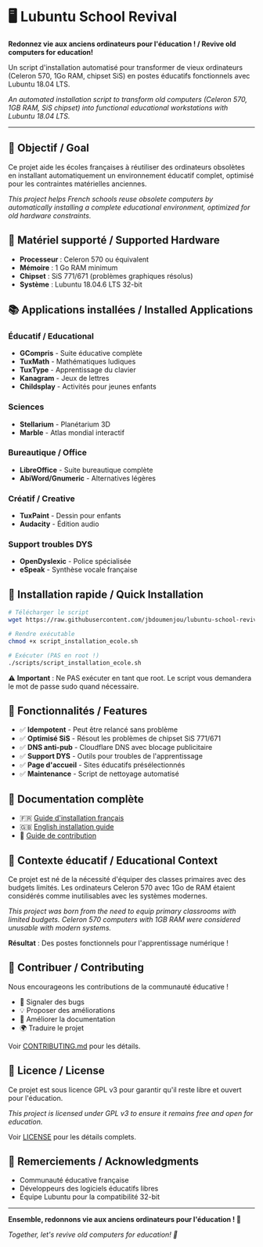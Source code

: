 # 🖥️ Lubuntu School Revival

**Redonnez vie aux anciens ordinateurs pour l'éducation ! / Revive old computers for education!**

Un script d'installation automatisé pour transformer de vieux ordinateurs (Celeron 570, 1Go RAM, chipset SiS) en postes éducatifs fonctionnels avec Lubuntu 18.04 LTS.

*An automated installation script to transform old computers (Celeron 570, 1GB RAM, SiS chipset) into functional educational workstations with Lubuntu 18.04 LTS.*

---

## 🎯 Objectif / Goal

Ce projet aide les écoles françaises à réutiliser des ordinateurs obsolètes en installant automatiquement un environnement éducatif complet, optimisé pour les contraintes matérielles anciennes.

*This project helps French schools reuse obsolete computers by automatically installing a complete educational environment, optimized for old hardware constraints.*

## 🔧 Matériel supporté / Supported Hardware

- **Processeur** : Celeron 570 ou équivalent
- **Mémoire** : 1 Go RAM minimum  
- **Chipset** : SiS 771/671 (problèmes graphiques résolus)
- **Système** : Lubuntu 18.04.6 LTS 32-bit

## 📚 Applications installées / Installed Applications

### Éducatif / Educational
- **GCompris** - Suite éducative complète
- **TuxMath** - Mathématiques ludiques
- **TuxType** - Apprentissage du clavier
- **Kanagram** - Jeux de lettres
- **Childsplay** - Activités pour jeunes enfants

### Sciences
- **Stellarium** - Planétarium 3D
- **Marble** - Atlas mondial interactif

### Bureautique / Office
- **LibreOffice** - Suite bureautique complète
- **AbiWord/Gnumeric** - Alternatives légères

### Créatif / Creative
- **TuxPaint** - Dessin pour enfants
- **Audacity** - Édition audio

### Support troubles DYS
- **OpenDyslexic** - Police spécialisée
- **eSpeak** - Synthèse vocale française

## 🚀 Installation rapide / Quick Installation

```bash
# Télécharger le script
wget https://raw.githubusercontent.com/jbdoumenjou/lubuntu-school-revival/main/scripts/script_installation_ecole.sh

# Rendre exécutable
chmod +x script_installation_ecole.sh

# Exécuter (PAS en root !)
./scripts/script_installation_ecole.sh
```

⚠️ **Important** : Ne PAS exécuter en tant que root. Le script vous demandera le mot de passe sudo quand nécessaire.

## 🔄 Fonctionnalités / Features

- ✅ **Idempotent** - Peut être relancé sans problème
- ✅ **Optimisé SiS** - Résout les problèmes de chipset SiS 771/671
- ✅ **DNS anti-pub** - Cloudflare DNS avec blocage publicitaire
- ✅ **Support DYS** - Outils pour troubles de l'apprentissage
- ✅ **Page d'accueil** - Sites éducatifs présélectionnés
- ✅ **Maintenance** - Script de nettoyage automatisé

## 📖 Documentation complète

- 🇫🇷 [Guide d'installation français](docs/INSTALL_FR.md)
- 🇬🇧 [English installation guide](docs/INSTALL_EN.md)
- 🤝 [Guide de contribution](CONTRIBUTING.md)

## 🏫 Contexte éducatif / Educational Context

Ce projet est né de la nécessité d'équiper des classes primaires avec des budgets limités. Les ordinateurs Celeron 570 avec 1Go de RAM étaient considérés comme inutilisables avec les systèmes modernes.

*This project was born from the need to equip primary classrooms with limited budgets. Celeron 570 computers with 1GB RAM were considered unusable with modern systems.*

**Résultat** : Des postes fonctionnels pour l'apprentissage numérique !

## 🤝 Contribuer / Contributing

Nous encourageons les contributions de la communauté éducative !

- 🐛 Signaler des bugs
- 💡 Proposer des améliorations
- 📝 Améliorer la documentation
- 🌍 Traduire le projet

Voir [CONTRIBUTING.md](CONTRIBUTING.md) pour les détails.

## 📄 Licence / License

Ce projet est sous licence GPL v3 pour garantir qu'il reste libre et ouvert pour l'éducation.

*This project is licensed under GPL v3 to ensure it remains free and open for education.*

Voir [LICENSE](LICENSE) pour les détails complets.

## 🎉 Remerciements / Acknowledgments

- Communauté éducative française
- Développeurs des logiciels éducatifs libres
- Équipe Lubuntu pour la compatibilité 32-bit

---

**Ensemble, redonnons vie aux anciens ordinateurs pour l'éducation ! 🚀**

*Together, let's revive old computers for education! 🚀*